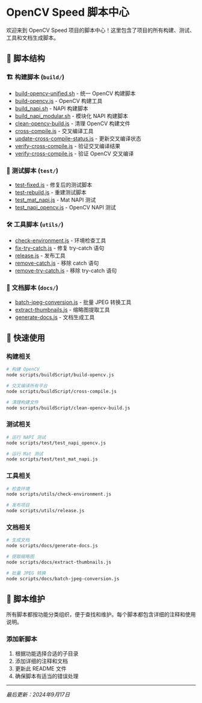 # OpenCV Speed 脚本中心

欢迎来到 OpenCV Speed 项目的脚本中心！这里包含了项目的所有构建、测试、工具和文档生成脚本。

## 📁 脚本结构

### 🏗️ 构建脚本 (`build/`)
- [build-opencv-unified.sh](build/build-opencv-unified.sh) - 统一 OpenCV 构建脚本
- [build-opencv.js](build/build-opencv.js) - OpenCV 构建工具
- [build_napi.sh](build/build_napi.sh) - NAPI 构建脚本
- [build_napi_modular.sh](build/build_napi_modular.sh) - 模块化 NAPI 构建脚本
- [clean-opencv-build.js](build/clean-opencv-build.js) - 清理 OpenCV 构建文件
- [cross-compile.js](build/cross-compile.js) - 交叉编译工具
- [update-cross-compile-status.js](build/update-cross-compile-status.js) - 更新交叉编译状态
- [verify-cross-compile.js](build/verify-cross-compile.js) - 验证交叉编译结果
- [verify-cross-compile.js](build/verify-cross-compile.js) - 验证 OpenCV 交叉编译

### 🧪 测试脚本 (`test/`)
- [test-fixed.js](test/test-fixed.js) - 修复后的测试脚本
- [test-rebuild.js](test/test-rebuild.js) - 重建测试脚本
- [test_mat_napi.js](test/test_mat_napi.js) - Mat NAPI 测试
- [test_napi_opencv.js](test/test_napi_opencv.js) - OpenCV NAPI 测试

### 🛠️ 工具脚本 (`utils/`)
- [check-environment.js](utils/check-environment.js) - 环境检查工具
- [fix-try-catch.js](utils/fix-try-catch.js) - 修复 try-catch 语句
- [release.js](utils/release.js) - 发布工具
- [remove-catch.js](utils/remove-catch.js) - 移除 catch 语句
- [remove-try-catch.js](utils/remove-try-catch.js) - 移除 try-catch 语句

### 📖 文档脚本 (`docs/`)
- [batch-jpeg-conversion.js](docs/batch-jpeg-conversion.js) - 批量 JPEG 转换工具
- [extract-thumbnails.js](docs/extract-thumbnails.js) - 缩略图提取工具
- [generate-docs.js](docs/generate-docs.js) - 文档生成工具

## 🚀 快速使用

### 构建相关
```bash
# 构建 OpenCV
node scripts/buildScript/build-opencv.js

# 交叉编译所有平台
node scripts/buildScript/cross-compile.js

# 清理构建文件
node scripts/buildScript/clean-opencv-build.js
```

### 测试相关
```bash
# 运行 NAPI 测试
node scripts/test/test_napi_opencv.js

# 运行 Mat 测试
node scripts/test/test_mat_napi.js
```

### 工具相关
```bash
# 检查环境
node scripts/utils/check-environment.js

# 发布项目
node scripts/utils/release.js
```

### 文档相关
```bash
# 生成文档
node scripts/docs/generate-docs.js

# 提取缩略图
node scripts/docs/extract-thumbnails.js

# 批量 JPEG 转换
node scripts/docs/batch-jpeg-conversion.js
```

## 📝 脚本维护

所有脚本都按功能分类组织，便于查找和维护。每个脚本都包含详细的注释和使用说明。

### 添加新脚本

1. 根据功能选择合适的子目录
2. 添加详细的注释和文档
3. 更新此 README 文件
4. 确保脚本有适当的错误处理

---

*最后更新：2024年9月17日*
